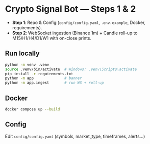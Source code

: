 # Crypto Signal Bot — Steps 1 & 2

- **Step 1**: Repo & Config (`config/config.yaml`, `.env.example`, Docker, requirements).
- **Step 2**: WebSocket ingestion (Binance 1m) + Candle roll-up to M15/H1/H4/D1/W1 with on-close prints.

## Run locally
```bash
python -m venv .venv
source .venv/bin/activate  # Windows: .venv\Scripts\activate
pip install -r requirements.txt
python -m app              # banner
python -m app.ingest       # run WS + roll-up
```

## Docker
```bash
docker compose up --build
```

## Config
Edit `config/config.yaml` (symbols, market_type, timeframes, alerts...)
